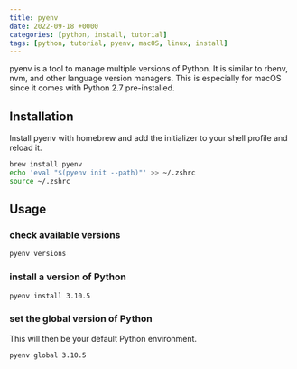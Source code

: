 ```yaml
---
title: pyenv
date: 2022-09-18 +0000
categories: [python, install, tutorial]
tags: [python, tutorial, pyenv, macOS, linux, install]
---
```


pyenv is a tool to manage multiple versions of Python. It is similar to rbenv, nvm, and other language version managers.
This is especially for macOS since it comes with Python 2.7 pre-installed.

## Installation

Install pyenv with homebrew and add the initializer to your shell profile and reload it.

```bash
brew install pyenv
echo 'eval "$(pyenv init --path)"' >> ~/.zshrc
source ~/.zshrc
```

## Usage

### check available versions

```bash
pyenv versions
```

### install a version of Python

```bash
pyenv install 3.10.5
```

### set the global version of Python

This will then be your default Python environment.

```bash
pyenv global 3.10.5
```
